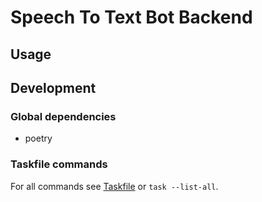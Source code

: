 # Speech To Text Bot Backend

## Usage

## Development

### Global dependencies

- poetry

### Taskfile commands

For all commands see [Taskfile](Taskfile.yaml) or `task --list-all`.
